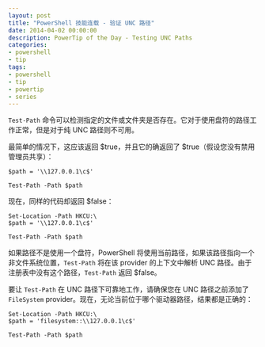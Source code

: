 ```yaml
---
layout: post
title: "PowerShell 技能连载 - 验证 UNC 路径"
date: 2014-04-02 00:00:00
description: PowerTip of the Day - Testing UNC Paths
categories:
- powershell
- tip
tags:
- powershell
- tip
- powertip
- series
---
```

`Test-Path` 命令可以检测指定的文件或文件夹是否存在。它对于使用盘符的路径工作正常，但是对于纯 UNC 路径则不可用。

最简单的情况下，这应该返回 $true，并且它的确返回了 $true（假设您没有禁用管理员共享）：

    $path = '\\127.0.0.1\c$'
    
    Test-Path -Path $path 

现在，同样的代码却返回 $false：

    Set-Location -Path HKCU:\
    $path = '\\127.0.0.1\c$'
    
    Test-Path -Path $path 

如果路径不是使用一个盘符，PowerShell 将使用当前路径，如果该路径指向一个非文件系统位置，`Test-Path` 将在该 provider 的上下文中解析 UNC 路径。由于注册表中没有这个路径，`Test-Path` 返回 $false。

要让 `Test-Path` 在 UNC 路径下可靠地工作，请确保您在 UNC 路径之前添加了 `FileSystem` provider。现在，无论当前位于哪个驱动器路径，结果都是正确的：

    Set-Location -Path HKCU:\
    $path = 'filesystem::\\127.0.0.1\c$'
    
    Test-Path -Path $path 

<!--本文国际来源：[Testing UNC Paths](http://community.idera.com/powershell/powertips/b/tips/posts/testing-unc-paths)-->
